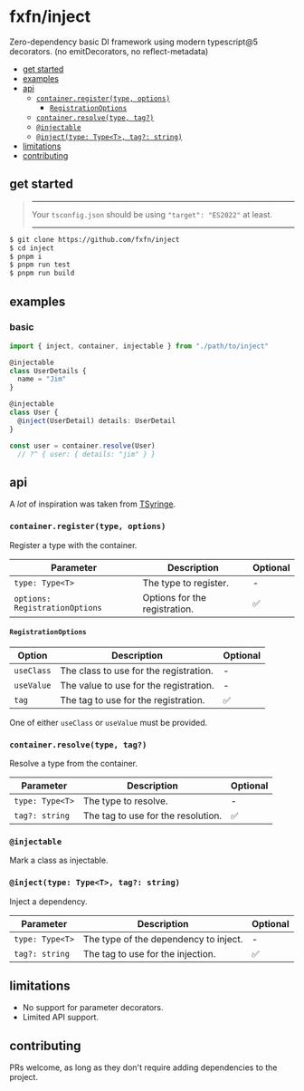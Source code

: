 # fxfn/inject

Zero-dependency basic DI framework using modern typescript@5 decorators. (no emitDecorators, no reflect-metadata)

- [get started](#get-started)
- [examples](#examples)
- [api](#api)
  - [`container.register(type, options)`](#containerregistertype-options)
    - [`RegistrationOptions`](#registrationoptions)
  - [`container.resolve(type, tag?)`](#containerresolvetype-tag)
  - [`@injectable`](#injectable)
  - [`@inject(type: Type<T>, tag?: string)`](#injecttype-typet-tag-string)
- [limitations](#limitations)
- [contributing](#contributing)

## get started

> *******************************************************************
> Your `tsconfig.json` should be using `"target": "ES2022"` at least.
> *******************************************************************

```bash
$ git clone https://github.com/fxfn/inject
$ cd inject
$ pnpm i
$ pnpm run test
$ pnpm run build
```

## examples

### basic

```ts
import { inject, container, injectable } from "./path/to/inject"

@injectable
class UserDetails {
  name = "Jim"
}

@injectable
class User {
  @inject(UserDetail) details: UserDetail
}

const user = container.resolve(User)
  // ?^ { user: { details: "jim" } }
```

## api

A *lot* of inspiration was taken from [TSyringe](https://github.com/microsoft/tsyringe).

### `container.register(type, options)`

Register a type with the container.

| Parameter | Description | Optional |
| --------- | ----------- | -------- |
| `type: Type<T>` | The type to register. | - |
| `options: RegistrationOptions` | Options for the registration. | ✅ |

#### `RegistrationOptions`

| Option | Description | Optional |
| ------ | ----------- | -------- |
| `useClass` | The class to use for the registration. | - |
| `useValue` | The value to use for the registration. | - |
| `tag` | The tag to use for the registration. | ✅ |

One of either `useClass` or `useValue` must be provided.

### `container.resolve(type, tag?)`

Resolve a type from the container.

| Parameter | Description | Optional |
| --------- | ----------- | -------- |
| `type: Type<T>` | The type to resolve. | - |
| `tag?: string` | The tag to use for the resolution. | ✅ |

### `@injectable`

Mark a class as injectable.

### `@inject(type: Type<T>, tag?: string)`

Inject a dependency.

| Parameter | Description | Optional |
| --------- | ----------- | -------- |
| `type: Type<T>` | The type of the dependency to inject. | - |
| `tag?: string` | The tag to use for the injection. | ✅ |


## limitations

- No support for parameter decorators.
- Limited API support.

## contributing

PRs welcome, as long as they don't require adding dependencies to the project.
